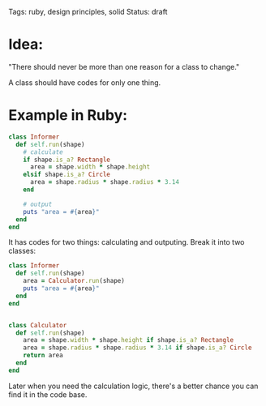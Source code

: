 Tags: ruby, design principles, solid
Status: draft

# Idea:

"There should never be more than one reason for a class to change."

A class should have codes for only one thing.

# Example in Ruby:

```ruby
class Informer
  def self.run(shape)
    # calculate
    if shape.is_a? Rectangle
      area = shape.width * shape.height
    elsif shape.is_a? Circle
      area = shape.radius * shape.radius * 3.14
    end

    # output
    puts "area = #{area}"
  end
end
```

It has codes for two things: calculating and outputing. Break it into two classes:

```ruby
class Informer
  def self.run(shape)
    area = Calculator.run(shape)
    puts "area = #{area}"
  end
end


class Calculator
  def self.run(shape)
    area = shape.width * shape.height if shape.is_a? Rectangle
    area = shape.radius * shape.radius * 3.14 if shape.is_a? Circle
    return area
  end
end
```

Later when you need the calculation logic, there's a better chance you can find it in the code base.
